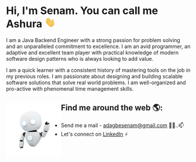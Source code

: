 # Hi, I'm Senam. You can call me Ashura <img src="./res/wave.gif" width="30px">



I am a Java Backend Engineer with a strong passion for problem solving and an unparalleled commitment to excellence. I am an avid programmer, an adaptive and excellent team player with practical knowledge of modern software design patterns who is always looking to add value.

I am a quick learner with a consistent history of mastering tools on the job in my previous roles. I am passionate about designing and building scalable software solutions that solve real world problems. I am well-organized and pro-active with phenomenal time management skills.


## Find me around the web 🌎: <a href="https://github.com/Ash-ura"><img align="left" width="150" height="150" src="https://github.com/Ash-ura/Ashura/blob/main/res/git.gif"></a>
- Send me a mail - <a href="adagbesenam@gmail.com">adagbesenam@gmail.com</a> ✍🏾..📫
- Let's connect on <a href="https://www.linkedin.com/in/senam-philip-adagbe-558319172/"> LinkedIn</a> ⚡

